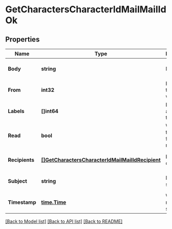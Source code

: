 # GetCharactersCharacterIdMailMailIdOk

## Properties
Name | Type | Description | Notes
------------ | ------------- | ------------- | -------------
**Body** | **string** | Mail&#39;s body | [optional] [default to null]
**From** | **int32** | From whom the mail was sent | [optional] [default to null]
**Labels** | **[]int64** | Labels attached to the mail | [optional] [default to null]
**Read** | **bool** | Whether the mail is flagged as read | [optional] [default to null]
**Recipients** | [**[]GetCharactersCharacterIdMailMailIdRecipient**](get_characters_character_id_mail_mail_id_recipient.md) | Recipients of the mail | [optional] [default to null]
**Subject** | **string** | Mail subject | [optional] [default to null]
**Timestamp** | [**time.Time**](time.Time.md) | When the mail was sent | [optional] [default to null]

[[Back to Model list]](../README.md#documentation-for-models) [[Back to API list]](../README.md#documentation-for-api-endpoints) [[Back to README]](../README.md)


